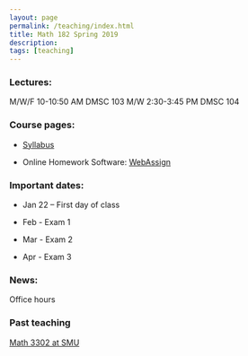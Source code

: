 ```yaml
---
layout: page
permalink: /teaching/index.html
title: Math 182 Spring 2019
description: 
tags: [teaching]
---
```


### Lectures: 

M/W/F 10-10:50 AM DMSC 103
M/W   2:30-3:45 PM DMSC 104

### Course pages:

* <a href="/assets/math3302_syll.pdf">Syllabus</a>

* Online Homework Software: [WebAssign](https://www.webassign.net/)


### Important dates:

* Jan 22 – First day of class

* Feb - Exam 1 

* Mar - Exam 2 

* Apr - Exam 3

### News:

Office hours 

### Past teaching

<a href="/math3302f18.md">Math 3302 at SMU</a>












